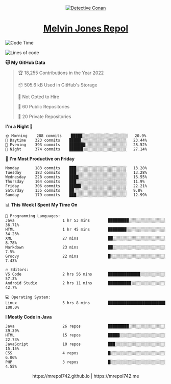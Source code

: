 <p align="center">

<a href="https://mrepol742.github.io">
  <img alt="Detective Conan" src="https://mrepol742-gif-randomizer.vercel.app/api/" /> 
  </a> 
<h1 align="center"><a href="https://mrepol742.github.io/">Melvin Jones Repol</a></h1>
</p>

[comment]: <> (This is a automated generated Data from github action workflow)
[comment]: <> (START OF GENERATED DATA)

<!--START_SECTION:waka-->
![Code Time](http://img.shields.io/badge/Code%20Time-738%20hrs%209%20mins-blue)

![Lines of code](https://img.shields.io/badge/From%20Hello%20World%20I%27ve%20Written-239%20Thousand%20lines%20of%20code-blue)

**🐱 My GitHub Data** 

> 🏆 18,255 Contributions in the Year 2022
 > 
> 📦 505.6 kB Used in GitHub's Storage 
 > 
> 🚫 Not Opted to Hire
 > 
> 📜 60 Public Repositories 
 > 
> 🔑 20 Private Repositories  
 > 
**I'm a Night 🦉** 

```text
🌞 Morning    288 commits    █████░░░░░░░░░░░░░░░░░░░░   20.9% 
🌆 Daytime    323 commits    █████░░░░░░░░░░░░░░░░░░░░   23.44% 
🌃 Evening    393 commits    ███████░░░░░░░░░░░░░░░░░░   28.52% 
🌙 Night      374 commits    ██████░░░░░░░░░░░░░░░░░░░   27.14%

```
📅 **I'm Most Productive on Friday** 

```text
Monday       183 commits    ███░░░░░░░░░░░░░░░░░░░░░░   13.28% 
Tuesday      183 commits    ███░░░░░░░░░░░░░░░░░░░░░░   13.28% 
Wednesday    228 commits    ████░░░░░░░░░░░░░░░░░░░░░   16.55% 
Thursday     164 commits    ███░░░░░░░░░░░░░░░░░░░░░░   11.9% 
Friday       306 commits    █████░░░░░░░░░░░░░░░░░░░░   22.21% 
Saturday     135 commits    ██░░░░░░░░░░░░░░░░░░░░░░░   9.8% 
Sunday       179 commits    ███░░░░░░░░░░░░░░░░░░░░░░   12.99%

```


📊 **This Week I Spent My Time On** 

```text
💬 Programming Languages: 
Java                     1 hr 53 mins        █████████░░░░░░░░░░░░░░░░   36.71% 
HTML                     1 hr 45 mins        ████████░░░░░░░░░░░░░░░░░   34.23% 
XML                      27 mins             ██░░░░░░░░░░░░░░░░░░░░░░░   8.78% 
Markdown                 23 mins             ██░░░░░░░░░░░░░░░░░░░░░░░   7.5% 
Groovy                   22 mins             █░░░░░░░░░░░░░░░░░░░░░░░░   7.43%

🔥 Editors: 
VS Code                  2 hrs 56 mins       ██████████████░░░░░░░░░░░   57.3% 
Android Studio           2 hrs 11 mins       ██████████░░░░░░░░░░░░░░░   42.7%

💻 Operating System: 
Linux                    5 hrs 8 mins        █████████████████████████   100.0%

```

**I Mostly Code in Java** 

```text
Java                     26 repos            █████████░░░░░░░░░░░░░░░░   39.39% 
HTML                     15 repos            █████░░░░░░░░░░░░░░░░░░░░   22.73% 
JavaScript               10 repos            ███░░░░░░░░░░░░░░░░░░░░░░   15.15% 
CSS                      4 repos             █░░░░░░░░░░░░░░░░░░░░░░░░   6.06% 
PHP                      3 repos             █░░░░░░░░░░░░░░░░░░░░░░░░   4.55%

```



<!--END_SECTION:waka-->

[comment]: <> (END OF GENERATED DATA)

<p align="center"> https://mrepol742.github.io | https://mrepol742.me </p>
